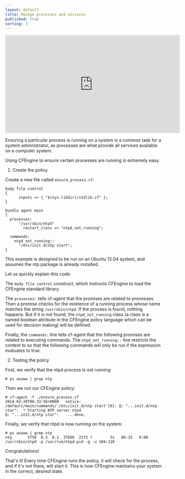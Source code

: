 ```yaml
---
layout: default
title: Manage processes and services
published: true
sorting: 3
---
```


<iframe width="560" height="315" src="https://www.youtube.com/embed/cAMKemZ6A9w" frameborder="0" allow="accelerometer; autoplay; clipboard-write; encrypted-media; gyroscope; picture-in-picture" allowfullscreen></iframe>

Ensuring a particular process is running on a system is a common task for a
system administrator, as processes are what provide all services available on a
computer system.

Using CFEngine to ensure certain processes are running is extremely easy.

1. Create the policy

Create a new file called `ensure_process.cf`:

```cf3
body file control
{
      inputs => { "$(sys.libdir)/stdlib.cf" };
}

bundle agent main
{
  processes:
      "/usr/sbin/ntpd"
        restart_class => "ntpd_not_running";

  commands:
    ntpd_not_running::
      "/etc/init.d/ntp start";
}
```

This example is designed to be run on an Ubuntu 12.04 system, and assumes the ntp package is already installed.

Let us quickly explain this code:

The `body file control` construct, which instructs CFEngine to load the CFEngine
standard library.

The `processes:` tells cf-agent that the promises are related to
processes. Then a promise checks for the existence of a running process whose
name matches the string `/usr/sbin/ntpd`. If the process is found, nothing
happens. But if it is not found, the `ntpd_not_running` class (a class is a named
boolean attribute in the CFEngine policy language which can be used for decision
making) will be defined.

Finally, the `commands:` line tells cf-agent that the following promises are
related to executing commands. The `ntpd_not_running::` line restricts the context
to so that the following commands will only be run if the expression evaluates
to true.

2. Testing the policy

First, we verify that the ntpd process is not running:

```console
# ps axuww | grep ntp
```

Then we run our CFEngine policy:

```console
# cf-agent -f ./ensure_process.cf
2014-03-20T06:33:56+0000   notice: /default/main/commands/'/etc/init.d/ntp start'[0]: Q: "...init.d/ntp star":  * Starting NTP server ntpd
Q: "...init.d/ntp star":    ...done.
```

Finally, we verify that ntpd is now running on the system:

```console
# ps axuww | grep ntp
ntp       5756  0.3  0.1  37696  2172 ?        Ss   06:33   0:00 /usr/sbin/ntpd -p /var/run/ntpd.pid -g -u 104:110
```

Congratulations!

That's it! Every time CFEngine runs the policy, it will check for the process,
and if it's not there, will start it. This is how CFEngine maintains your system
in the correct, desired state.
